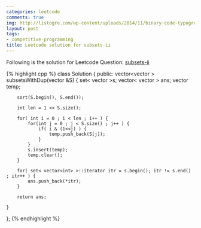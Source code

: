 ```yaml
---
categories: leetcode
comments: true
img: http://listogre.com/wp-content/uploads/2014/11/binary-code-typography-hd-wallpaper-1920x1080-2619-672x372.png
layout: post
tags:
- competitive-programming
title: Leetcode solution for subsets-ii
---
```


Following is the solution for Leetcode Question: [subsets-ii](https://leetcode.com/problems/subsets-ii/)

{% highlight cpp %}
class Solution {
public:
    vector<vector<int> > subsetsWithDup(vector<int> &S) {
        set< vector<int> >s;
        vector< vector<int> > ans;
        vector<int> temp;
        
        sort(S.begin(), S.end());
        
        int len = 1 << S.size();
        
        for( int i = 0 ; i < len ; i++ ) {
            for(int j = 0 ; j < S.size() ; j++ ) {
                if( i & (1<<j) ) {
                    temp.push_back(S[j]);
                }
            }
            s.insert(temp);
            temp.clear();
        }
        
        for( set< vector<int> >::iterator itr = s.begin(); itr != s.end() ; itr++ ) {
            ans.push_back(*itr);
        }
        
        return ans;
        
    }
};
{% endhighlight %}